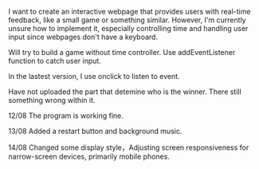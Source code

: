 I want to create an interactive webpage that provides users with real-time feedback, like a small game or something similar. However, I'm currently unsure how to implement it, especially controlling time and handling user input since webpages don't have a keyboard.

Will try to build a game without time controller. Use addEventListener function to catch user input.

In the lastest version, I use onclick to listen to event.

Have not uploaded the part that detemine who is the winner. There still something wrong within it.

12/08 The program is working fine.

13/08 Added a restart button and background music.

14/08 Changed some display style，Adjusting screen responsiveness for narrow-screen devices, primarily mobile phones.
